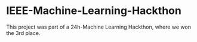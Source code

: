 # IEEE-Machine-Learning-Hackthon
This project was part of a 24h-Machine Learning Hackthon, where we won the 3rd place.
